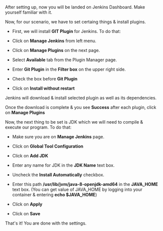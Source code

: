 After setting up, now you will be landed on Jenkins Dashboard.
Make yourself familiar with it.

Now, for our scenario, we have to set certaing things & install plugins.

 + First, we will install **GIT Plugin** for Jenkins. To do that:

 + Click on **Manage Jenkins** from left menu.

 + Click on **Manage Plugins** on the next page.

 + Select **Available** tab from the Plugin Manager page.

 + Enter **Git Plugin** in the **Filter box** on the upper right side.

 + Check the box before **Git Plugin** 

 + Click on **Install without restart**

	
Jenkins will download & install selected plugin as well as its dependencies.

Once the download is complete & you see **Success** after each plugin, click on **Manage Plugins**

Now, the next thing to be set is JDK which we will need to compile & execute our program. To do that:

 + Make sure you are on **Manage Jenkins** page.
 
 + Click on **Global Tool Configuration**
 
 + Click on **Add JDK**
 
 + Enter any name for JDK in the **JDK Name** text box.
 
 + Uncheck the **Install Automatically** checkbox.
 
 + Enter this path **/usr/lib/jvm/java-8-openjdk-amd64** in the **JAVA_HOME** text box.
  (You can get value of JAVA_HOME by logging into your container & entering **echo $JAVA_HOME**)
 
 + Click on **Apply**
 
 + Click on **Save**

That's it! You are done with the settings.


